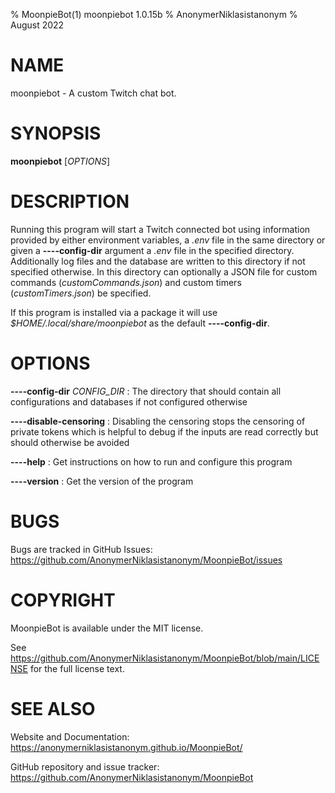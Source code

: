 % MoonpieBot(1) moonpiebot 1.0.15b
% AnonymerNiklasistanonym
% August 2022

# NAME

moonpiebot - A custom Twitch chat bot.

# SYNOPSIS

**moonpiebot** [*OPTIONS*]

# DESCRIPTION

Running this program will start a Twitch connected bot using information provided by either environment variables, a *.env* file in the same directory or given a **----config-dir** argument a *.env* file in the specified directory. Additionally log files and the database are written to this directory if not specified otherwise. In this directory can optionally a JSON file for custom commands (*customCommands.json*) and custom timers (*customTimers.json*) be specified.

If this program is installed via a package it will use *$HOME/.local/share/moonpiebot* as the default **----config-dir**.

# OPTIONS

**----config-dir** *CONFIG_DIR*
: The directory that should contain all configurations and databases if not configured otherwise

**----disable-censoring**
: Disabling the censoring stops the censoring of private tokens which is helpful to debug if the inputs are read correctly but should otherwise be avoided

**----help**
: Get instructions on how to run and configure this program

**----version**
: Get the version of the program

# BUGS

Bugs are tracked in GitHub Issues: https://github.com/AnonymerNiklasistanonym/MoonpieBot/issues

# COPYRIGHT

MoonpieBot is available under the MIT license.

See https://github.com/AnonymerNiklasistanonym/MoonpieBot/blob/main/LICENSE for the full license text.

# SEE ALSO

Website and Documentation: https://anonymerniklasistanonym.github.io/MoonpieBot/

GitHub repository and issue tracker: https://github.com/AnonymerNiklasistanonym/MoonpieBot

